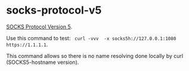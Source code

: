 # socks-protocol-v5
[SOCKS Protocol Version 5](https://pages.github.com/](https://datatracker.ietf.org/doc/html/rfc1928#autoid-2)).

Use this command to test:
``` curl -vvv  -x socks5h://127.0.0.1:1080 https://1.1.1.1```.

This command allows so there is no name resolving done locally by curl (SOCKS5-hostname version).
